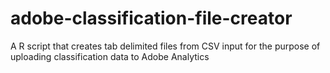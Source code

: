 # adobe-classification-file-creator
A R script that creates tab delimited files from CSV input for the purpose of uploading classification data to Adobe Analytics
